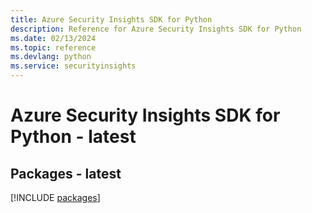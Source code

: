 ```yaml
---
title: Azure Security Insights SDK for Python
description: Reference for Azure Security Insights SDK for Python
ms.date: 02/13/2024
ms.topic: reference
ms.devlang: python
ms.service: securityinsights
---
```

# Azure Security Insights SDK for Python - latest
## Packages - latest
[!INCLUDE [packages](security-insights-index.md)]